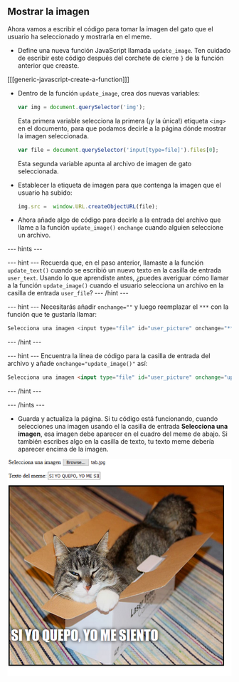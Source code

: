 ## Mostrar la imagen

Ahora vamos a escribir el código para tomar la imagen del gato que el usuario ha seleccionado y mostrarla en el meme.

- Define una nueva función JavaScript llamada `update_image`. Ten cuidado de escribir este código después del corchete de cierre `}` de la función anterior que creaste.

[[[generic-javascript-create-a-function]]]

- Dentro de la función `update_image`, crea dos nuevas variables:

    ```javascript
    var img = document.querySelector('img');
    ```

    Esta primera variable selecciona la primera (¡y la única!) etiqueta `<img>` en el documento, para que podamos decirle a la página dónde mostrar la imagen seleccionada.

    ```javascript
    var file = document.querySelector('input[type=file]').files[0];
    ```

    Esta segunda variable apunta al archivo de imagen de gato seleccionada.

- Establecer la etiqueta de imagen para que contenga la imagen que el usuario ha subido:

    ```javascript
    img.src =  window.URL.createObjectURL(file);
    ```

- Ahora añade algo de código para decirle a la entrada del archivo que llame a la función `update_image()` `onchange` cuando alguien seleccione un archivo.

--- hints ---


--- hint --- Recuerda que, en el paso anterior, llamaste a la función `update_text()` cuando se escribió un nuevo texto en la casilla de entrada `user_text`. Usando lo que aprendiste antes, ¿puedes averiguar cómo llamar a la función `update_image()` cuando el usuario selecciona un archivo en la casilla de entrada `user_file`?
--- /hint ---


--- hint --- Necesitarás añadir `onchange=""` y luego reemplazar el `***` con la función que te gustaría llamar:
```javascript
Selecciona una imagen <input type="file" id="user_picture" onchange="***">
```
--- /hint ---

--- hint --- Encuentra la línea de código para la casilla de entrada del archivo y añade `onchange="update_image()"` así:
```html
Selecciona una imagen <input type="file" id="user_picture" onchange="update_image()">
```

--- /hint ---

--- /hints ---

- Guarda y actualiza la página. Si tu código está funcionando, cuando selecciones una imagen usando el la casilla de entrada **Selecciona una imagen**, esa imagen debe aparecer en el cuadro del meme de abajo. Si también escribes algo en la casilla de texto, tu texto meme debería aparecer encima de la imagen.

![Meme terminado](images/finished-meme.png)
